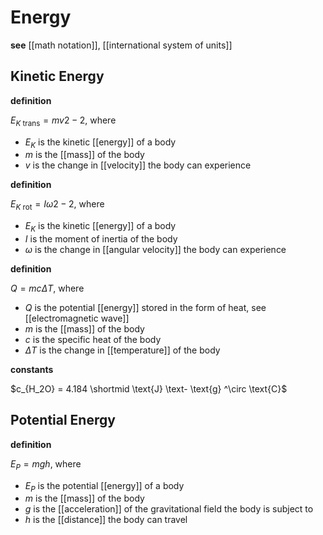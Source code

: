 # Energy

**see** [[math notation]], [[international system of units]]

## Kinetic Energy

**definition**

$E_{K\ \text{trans}} = mv2 - 2$, where

- $E_K$ is the kinetic [[energy]] of a body
- $m$ is the [[mass]] of the body
- $v$ is the change in [[velocity]] the body can experience

**definition**

$E_{K\ \text{rot}} = I\omega2 - 2$, where

- $E_K$ is the kinetic [[energy]] of a body
- $I$ is the moment of inertia of the body
- $\omega$ is the change in [[angular velocity]] the body can experience

**definition**

$Q = mc\Delta T$, where

- $Q$ is the potential [[energy]] stored in the form of heat, see [[electromagnetic wave]]
- $m$ is the [[mass]] of the body
- $c$ is the specific heat of the body
- $\Delta T$ is the change in [[temperature]] of the body

**constants**

$c_{H_2O} = 4.184 \shortmid \text{J} \text- \text{g} ^\circ \text{C}$

## Potential Energy

**definition**

$E_P = mgh$, where

- $E_P$ is the potential [[energy]] of a body
- $m$ is the [[mass]] of the body
- $g$ is the [[acceleration]] of the gravitational field the body is subject to
- $h$ is the [[distance]] the body can travel

